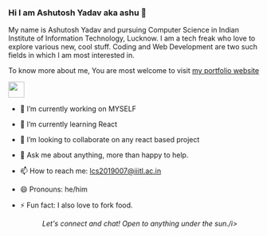 ### Hi I am Ashutosh Yadav aka ashu 👋
<p>My name is Ashutosh Yadav and pursuing Computer Science in Indian Institute of Information Technology, Lucknow. I am a tech freak who love to explore various new, cool stuff. Coding and Web Development are two such fields in which I am most interested in.</p> 

To know more about me, You are most welcome to visit [my portfolio website](https://portfolio-ashutosh.herokuapp.com/)

<img height="32" width="32" src="https://cdn.jsdelivr.net/npm/simple-icons@v3/icons/facebook.svg" />

- 🔭 I’m currently working on MYSELF
- 🌱 I’m currently learning React
- 👯 I’m looking to collaborate on any react based project
- 💬 Ask me about anything, more than happy to help.
- 📫 How to reach me: [lcs2019007@iiitl.ac.in](lcs2019007@iiitl.ac.in)
- 😄 Pronouns: he/him
- ⚡ Fun fact: I also love to fork food.
  
  
  <center><p><i>Let's connect and chat! Open to anything under the sun./i></P></center>
                                          
